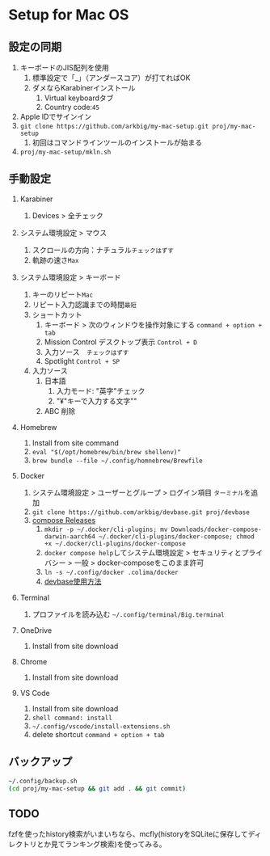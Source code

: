 # Setup for Mac OS

## 設定の同期

1. キーボードのJIS配列を使用
   1. 標準設定で「_」（アンダースコア）が打てればOK
   2. ダメならKarabinerインストール
      1. Virtual keyboardタブ
      2. Country code:`45`
2. Apple IDでサインイン
3. `git clone https://github.com/arkbig/my-mac-setup.git proj/my-mac-setup`
   1. 初回はコマンドラインツールのインストールが始まる
4. `proj/my-mac-setup/mkln.sh`

## 手動設定

1. Karabiner
   1. Devices > 全チェック
2. システム環境設定 > マウス
   1. スクロールの方向：ナチュラル`チェックはずす`
   2. 軌跡の速さ`Max`
3. システム環境設定 > キーボード
   1. キーのリピート`Mac`
   2. リピート入力認識までの時間`最短`
   3. ショートカット
      1. キーボード > 次のウィンドウを操作対象にする `command + option + tab`
      2. Mission Control デスクトップ表示 `Control + D`
      3. 入力ソース　`チェックはずす`
      4. Spotlight `Control + SP`
   4. 入力ソース
      1. 日本語
          1. 入力モード: "英字"チェック
          2. "¥"キーで入力する文字"\"
      2. ABC 削除

4. Homebrew
   1. Install from site command
   2. `eval "$(/opt/homebrew/bin/brew shellenv)"`
   3. `brew bundle --file ~/.config/homnebrew/Brewfile`
5. Docker
   1. システム環境設定 > ユーザーとグループ > ログイン項目 `ターミナル`を追加
   2. `git clone https://github.com/arkbig/devbase.git proj/devbase`
   3. [compose Releases](https://github.com/docker/compose/releases)
      1. `mkdir -p ~/.docker/cli-plugins; mv Downloads/docker-compose-darwin-aarch64 ~/.docker/cli-plugins/docker-compose; chmod +x ~/.docker/cli-plugins/docker-compose`
      2. `docker compose help`してシステム環境設定 > セキュリティとプライバシー > 一般 > docker-composeをこのまま許可
      3. `ln -s ~/.config/docker .colima/docker`
      4. [devbase使用方法](https://zenn.dev/arkbig/books/devbase-2022_b1b24e6e8db350a1f7f379af3833e90d79ad5/viewer/conclusion)
6. Terminal
   1. プロファイルを読み込む `~/.config/terminal/Big.terminal`
7. OneDrive
   1. Install from site download

8. Chrome
    1. Install from site download

9.  VS Code
    1. Install from site download
    2. `shell command: install`
    3. `~/.config/vscode/install-extensions.sh`
    4. delete shortcut `command + option + tab`

## バックアップ

```sh
~/.config/backup.sh
(cd proj/my-mac-setup && git add . && git commit)
```

## TODO

fzfを使ったhistory検索がいまいちなら、mcfly(historyをSQLiteに保存してディレクトリとか見てランキング検索)を使ってみる。
